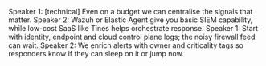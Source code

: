 Speaker 1: [technical] Even on a budget we can centralise the signals that matter.
Speaker 2: Wazuh or Elastic Agent give you basic SIEM capability, while low-cost SaaS like Tines helps orchestrate response.
Speaker 1: Start with identity, endpoint and cloud control plane logs; the noisy firewall feed can wait.
Speaker 2: We enrich alerts with owner and criticality tags so responders know if they can sleep on it or jump now.
